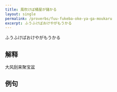 ```yaml
---
title: 風吹けば桶屋が儲かる
layout: single
permalink: /proverbs/fuu-fukeba-oke-ya-ga-moukaru
excerpt: ふうふけばおけやがもうかる
---
```


ふうふけばおけやがもうかる

## 解释

大风刮来聚宝盆

## 例句

